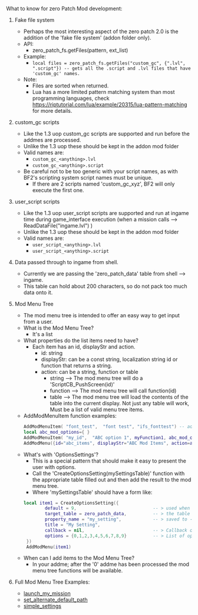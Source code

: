 What to know for zero Patch Mod development:

1. Fake file system
	+ Perhaps the most interesting aspect of the zero patch 2.0 is the addition of the 'fake file system' (addon folder only).
	+ API: 
		- zero_patch_fs.getFiles(pattern, ext_list)
	+ Example:
		- ```local files = zero_patch_fs.getFiles("custom_gc", {".lvl", ".script"}) -- gets all the .script and .lvl files that have 'custom_gc' names.```
	+ Note:
		- Files are sorted when returned.
		- Lua has a more limited pattern matching system than most programming languages, 
			check https://riptutorial.com/lua/example/20315/lua-pattern-matching for more details.

2.  custom_gc scripts
	+ Like the 1.3 uop custom_gc scripts are supported and run before the addmes are processed.
	+ Unlike the 1.3 uop these should be kept in the addon mod folder
	+ Valid names are:
		- ```custom_gc_<anything>.lvl```
		- ```custom_gc_<anything>.script```
	+ Be careful not to be too generic with your script names, as with BF2's scripting system script names must be unique.
		- If there are 2 scripts named 'custom_gc_xyz', BF2 will only execute the first one.
3. user_script scripts
	+ Like the 1.3 uop user_script scripts are supported and run at ingame time during game_interface execution 
		(when a mission calls --> ReadDataFile("ingame.lvl") )
	+ Unlike the 1.3 uop these should be kept in the addon mod folder
	+ Valid names are:
		- ```user_script_<anything>.lvl```
		- ```user_script_<anything>.script```

4. Data passed through to ingame from shell.
	+ Currently we are passing the 'zero_patch_data' table from shell --> ingame.
	+ This table can hold about 200 characters, so do not pack too much data onto it.
	
5. Mod Menu Tree
	+ The mod menu tree is intended to offer an easy way to get input from a user.
	+ What is the Mod Menu Tree?
		- It's a list
	+ What properties do the list items need to have?
		- Each item has an id, displayStr and action.
			+ id: string 
			+ displayStr:  can be a const string, localization string id or function that returns a string.
			+ action: can be a string, function or table
				- string   --> The mod menu tree will do a 'ScriptCB_PushScreen(id)' 
				- function --> The mod menu tree will call function(id)
				- table    --> The mod menu tree will load the contents of the table into the current display.
								Not just any table will work, Must be a list of valid menu tree items.
	+ AddModMenuItem function examples:
		 ```LUA
		 AddModMenuItem( "font_test",  "font test", "ifs_fonttest") -- adds to the end of the main menu, launches the 'ifs_fonttest' screen when selected 
		 local abc_mod_options={ }
		 AddModMenuItem( "my_id",  "ABC option 1", myFunction1, abc_mod_options) -- adds item to 'abc_mod_options', will call 'myFunction1("my_id")' when selected.
		 AddModMenu({id="abc_items", displayStr="ABC Mod Items", action=abc_mod_options}) -- will add a parent menu to the end of the top level list, will display children items when selected.
		 ```
	+ What's with 'OptionsSettings'?
		- This is a special pattern that should make it easy to present the user with options.
		- Call the 'CreateOptionsSetting(mySettingsTable)' function with the appropriate table filled out and then add the result 
		  to the mod menu tree.
		- Where 'mySettingsTable' should have a form like: 
		```LUA
		local item1 = CreateOptionsSetting({
				default = 9,                             -- > used when target_table[property_name] is nil
				target_table = zero_patch_data,          -- > the table we'll set the data on
				property_name = "my_setting",            -- > saved to --> target_table.my_setting
				title = "My Setting",
				callback = nil,                          -- > Callback once the data is set
				options = {0,1,2,3,4,5,6,7,8,9}          -- > List of options to show
		 })
		 AddModMenu(item1)
		 ```
	+ When can I add items to the Mod Menu Tree?
		- In your addme; after the '0' addme has been processed the mod menu tree functions will be available.
6. Full Mod Menu Tree Examples:
	+ [launch_my_mission](https://github.com/Gametoast/ClassicCollectionModPatch/tree/master/documentation/mod_menu_tree_examples/launch_my_mission)
	+ [set_alternate_default_path](https://github.com/Gametoast/ClassicCollectionModPatch/tree/master/documentation/mod_menu_tree_examples/set_alternate_default_path)
	+ [simple_settings](https://github.com/Gametoast/ClassicCollectionModPatch/tree/master/documentation/mod_menu_tree_examples/simple_settings)
	
